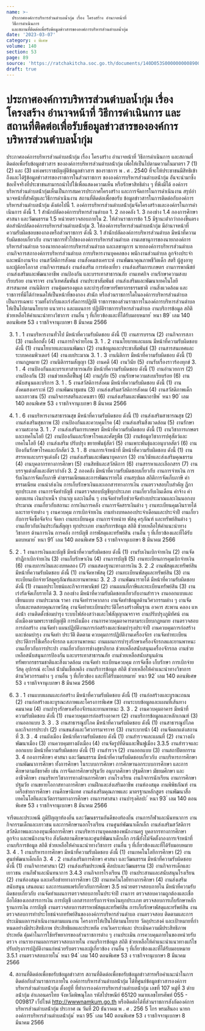 ```yaml
---
name: >-
  ประกาศองค์การบริหารส่วนตำบลน้ำกุ่ม เรื่อง โครงสร้าง อํานาจหน้าที่
  วิธีการดําเนินการ
  และสถานที่ติดต่อเพื่อรับข้อมูลข่าวสารขององค์การบริหารส่วนตำบลน้ำกุ่ม
date: '2023-03-07'
category: ง พิเศษ
volume: 140
section: 53
page: 89
source: 'https://ratchakitcha.soc.go.th/documents/140D053S0000000008900.pdf'
draft: true
---
```


# ประกาศองค์การบริหารส่วนตำบลน้ำกุ่ม เรื่อง โครงสร้าง อํานาจหน้าที่ วิธีการดําเนินการ และสถานที่ติดต่อเพื่อรับข้อมูลข่าวสารขององค์การบริหารส่วนตำบลน้ำกุ่ม

ประกาศองค์การบริหารส่วนตําบลน้ํากุ่ม เรื่อง โครงสร้าง อํานาจหน้าที่ วิธีการดําเนินการ และสถานที่ติดต่อเพื่อรับข้อมูลข่าวสาร ขององค์การบริหารส่วนตําบลน้ํากุ่ม เพื่อให้เป็นไปตามความในมาตรา 7 (1) (2) และ (3) แห่งพระราชบัญญัติข้อมูลข่าวสาร ของราชการ พ . ศ . 2540 ที่จะให้ประชาชนมีสิทธิเข้าถึงและได้รู้ข้อมูลข่าวสารของราชการในส่วนราชการ ขององค์การบริหารส่วนตําบลน้ํากุ่ม อันจะนํามาซึ่งข้อเท็จจริงที่ประชาชนสามารถนําไปใช้เพื่อแสดงความเห็น หรือรักษาสิทธิต่าง ๆ ที่พึงมีได้ องค์การบริหารส่วนตําบลน้ํากุ่มเห็นเป็นการสมควรประกาศโครงสร้าง และการจัดการในการดําเนินงาน สรุปอํานาจหน้าที่สําคัญและวิธีการดําเนินงาน สถานที่ติดต่อเพื่อขอรับ ข้อมูลข่าวสารในการติดต่อกับองค์การบริหารส่วนตําบลน้ํากุ่ม ดังต่อไปนี้ 1. องค์การบริหารส่วนตําบลน้ํากุ่มจัดโครงสร้างและองค์กรในการดําเนินการ ดังนี้ 1. 1 สํานักปลัดองค์การบริหารส่วนตําบล 1. 2 กองคลัง 1. 3 กองช่าง 1.4 กองการศึกษา ศาสนา และวัฒนธรรม 1.5 หน่วยตรวจสอบภายใน 2. ให้ส่วนราชการข้อ 1.5 มีฐานะต่ํากว่ากองขึ้นตรงต่อสํานักปลัดองค์การบริหารส่วนตําบลน้ํากุ่ม 3. ให้องค์การบริหารส่วนตําบลน้ํากุ่ม มีอํานาจหน้าที่ความรับผิดชอบของกองหรือส่วนราชการ ดังนี้ 3. 1 สํานักปลัดองค์การบริหารส่วนตําบล มีหน้าที่ความรับผิดชอบเกี่ยวกับ งานราชการทั่วไปขององค์การบริหารส่วนตําบล งานเลขานุการของนายกองค์การบริหารส่วนตําบล รองนายกองค์การบริหารส่วนตําบล และเลขานุการ นายกองค์การบริหารส่วนตําบล งานกิจการสภาองค์การบริหารส่วนตําบล การบริหารงานบุคคลของ พนักงานส่วนตําบล ลูกจ้างประจํา และพนักงานจ้าง งานสวัสดิการสังคม งานสังคมสงเคราะห์ งานพัฒนาคุณภาพชีวิตเด็ก สตรี ผู้สูงอายุ และผู้ด้อยโอกาส งานกิจการขนส่ง งานส่งเสริม การท่องเที่ยว งานส่งเสริมการเกษตร งานการพาณิชย์ งานส่งเสริมและพัฒนาอาชีพ งานป้องกัน และบรรเทาสาธารณภัย งานเทศกิจ งานรักษาความสงบเรียบร้อย งานจราจร งานวิเทศสัมพันธ์ งานประชาสัมพันธ์ งานส่งเสริมและพัฒนาเทคโนโลยีสารสนเทศ งานนิติการ งานคุ้มครองดูแล และบํารุงรักษาทรัพยากรธรรมชาติ งานสิ่งแวดล้อม และราชการที่มิได้กําหนดให้เป็นหน้าที่ของกอง สํานัก หรือส่วนราชการใดในองค์การบริหารส่วนตําบลเป็นการเฉพาะ รวมทั้งกํากับและเร่งรัดการปฏิบัติ ราชการของส่วนราชการในองค์การบริหารส่วนตําบลให้เป็นไปตามนโยบาย แนวทาง และแผนการ ปฏิบัติราชการบริหารส่วนตําบล งานบริการข้อมูล สถิติ ช่วยเหลือให้คําแนะนําทางวิชาการ งานอื่น ๆ ที่เกี่ยวข้องและที่ได้รับมอบหมาย ้ หนา 89 ่ เลม 140 ตอนพิเศษ 53 ง ราชกิจจานุเบกษา 8 มีนาคม 2566

3. 1 . 1 งานบริหารงานทั่วไป มีหน้าที่ความรับผิดชอบ ดังนี้ (1) งานสารบรรณ (2) งานกิจการสภา (3) งานเลือกตั้ง (4) งานภารกิจถ่ายโอน 3. 1 . 2 งานนโยบายและแผน มีหน้าที่ความรับผิดชอบ ดังนี้ (1) งานนโยบายและแผนพัฒนา (2) งานข้อมูลและประชาสัมพันธ์ (3) งานสารสนเทศและระบบคอมพิวเตอร์ (4) งานงบประมาณ 3. 1 . 3 งานนิติการ มีหน้าที่ความรับผิดชอบ ดังนี้ (1) งานกฎหมาย (2) งานนิติกรรมสัญญา (3) งานคดี (4) งานวินัย (5) งานรับเรื่องราวร้องทุกข์ 3. 1 . 4 งานป้องกันและบรรเทาสาธารณภัย มีหน้าที่ความรับผิดชอบ ดังนี้ (1) งานอํานวยการ (2) งานป้องกัน (3) งานช่วยเหลือฟื้นฟู (4) งานกู้ภัย (5) งานรักษาความสงบเรียบร้อย (6) งานสนับสนุนและบริการ 3. 1 . 5 งานสวัสดิการสังคม มีหน้าที่ความรับผิดชอบ ดังนี้ (1) งานสังคมสงเคราะห์ (2) งานพัฒนาชุมชน (3) งานส่งเสริมสวัสดิการสังคม (4) งานสวัสดิภาพเด็กและเยาวชน (5) งานกิจการสตรีและคนชรา (6) งานส่งเสริมและพัฒนาอาชีพ ้ หนา 90 ่ เลม 140 ตอนพิเศษ 53 ง ราชกิจจานุเบกษา 8 มีนาคม 2566

3. 1 . 6 งานบริหารงานสาธารณสุข มีหน้าที่ความรับผิดชอบ ดังนี้ (1) งานส่งเสริมสาธารณสุข (2) งานส่งเสริมสุขภาพ (3) งานป้องกันและควบคุมโรค (4) งานส่งเสริมสิ่งแวดล้อม (5) งานรักษาความสะอาด 3. 1 . 7 งานส่งเสริมการเกษตร มีหน้าที่ความรับผิดชอบ ดังนี้ (1) งานวิชาการเกษตรและเทคโนโลยี (2) งานป้องกันและรักษาโรคและศัตรูพืช (3) งานข้อมูลวิชาการปศุสัตว์และเทคโนโลยี (4) งานส่งเสริม ปรับปรุง ขยายพันธุ์สัตว์ (5) งานเพาะพันธุ์และอนุบาลสัตว์ (6) งานป้องกันรักษาโรคและกักสัตว์ 3. 1 . 8 งานการเจ้าหน้าที่ มีหน้าที่ความรับผิดชอบ ดังนี้ (1) งานสรรหาและบรรจุแต่งตั้ง (2) งานส่งเสริมและพัฒนาบุคลากร (3) งานวินัยและส่งเสริมคุณธรรม (4) งานบุคลากรทางการศึกษา (5) งานสิทธิและสวัสดิการ (6) งานสรรหาและเลือกสรร (7) งานบรรจุแต่งตั้งและอัตรากําลัง 3. 2 กองคลัง มีหน้าที่ความรับผิดชอบเกี่ยวกับ งานการจ่ายเงิน การรับเงินการจัดเก็บภาษี ค่าธรรมเนียมและการพัฒนารายได้ งานสรุปผล สถิติการจัดเก็บภาษี ค่าธรรมเนียม งานนําส่งเงิน การเก็บรักษาเงินและเอกสารทางการเงิน งานตรวจสอบใบสําคัญ ฎีกาทุกประเภท งานการจัดทําบัญชี งานตรวจสอบบัญชีทุกประเภท งานเกี่ยวกับเงินเดือน ค่าจ้าง ค่าตอบแทน เงินบําเหน็จ บํานาญ และเงินอื่น ๆ งานจัดทําหรือช่วยจัดทํางบประมาณและเงินนอกงบประมาณ งานเกี่ยวกับสถานะ การเงินการคลัง งานการจัดสรรเงินต่าง ๆ งานทะเบียนคุมเงินรายได้และรายจ่ายต่าง ๆ งานควบคุม การเบิกจ่ายเงิน งานทํางบทดลองประจําเดือนและประจําปี งานเกี่ยวกับการจัดซื้อจัดจ้าง จัดหา งานทะเบียนคุม งานการจําหน่าย พัสดุ ครุภัณฑ์ และทรัพย์สินต่าง ๆ งานเกี่ยวกับเงินประกันสัญญา ทุกประเภท งานบริการข้อมูล สถิติ ช่วยเหลือให้คําแนะนําทางวิชาการ ด้านการเงิน การคลัง การบัญชี การพัสดุและทรัพย์สิน งานอื่น ๆ ที่เกี่ยวข้องและที่ได้รับมอบหมาย ้ หนา 91 ่ เลม 140 ตอนพิเศษ 53 ง ราชกิจจานุเบกษา 8 มีนาคม 2566

3. 2 . 1 งานการเงินและบัญชี มีหน้าที่ความรับผิดชอบ ดังนี้ (1) งานรับเงินเบิกจ่ายเงิน (2) งานจัดทําฎีกาเบิกจ่ายเงิน (3) งานเก็บรักษาเงิน (4) งานการบัญชี (5) งานทะเบียนการคุมเบิกจ่ายเงิน (6) งานงบการเงินและงบทดลอง (7) งานแสดงฐานะทางการเงิน 3. 2 .2 งานพัสดุและทรัพย์สิน มีหน้าที่ความรับผิดชอบ ดังนี้ (1) งานจัดหาพัสดุ (2) งานทะเบียนพัสดุและทรัพย์สิน (3) งานทะเบียนเบิกจ่ายวัสดุครุภัณฑ์และยานพาหนะ 3. 2 .3 งานพัฒนารายได้ มีหน้าที่ความรับผิดชอบ ดังนี้ (1) งานผลประโยชน์และกิจการพาณิชย์ (2) งานแผนที่ภาษีและทะเบียนทรัพย์สิน (3) งานเร่งรัดจัดเก็บรายได้ 3. 3 กองช่าง มีหน้าที่ความรับผิดชอบเกี่ยวกับงานสํารวจ งานออกแบบและเขียนแบบ งานประมาณ ราคา งานจัดทําราคากลาง งานจัดทําข้อมูลด้านวิศวกรรมต่าง ๆ งานจัดเก็บและทดสอบคุณภาพวัสดุ งานจัดทําทะเบียนประวัติโครงสร้างพื้นฐาน อาคาร สะพาน คลอง แหล่งน้ํา งานติดตั้งซ่อมบํารุง ระบบไฟส่องสว่างและไฟสัญญาณจราจร งานปรับปรุงภูมิทัศน์ งานผังเมืองตามพระราชบัญญัติ การผังเมือง งานการควบคุมอาคารตามระเบียบกฎหมาย งานตรวจสอบการก่อสร้าง งานจัดทํา แผนปฏิบัติงานการก่อสร้างและซ่อมบํารุงประจําปี งานควบคุมการก่อสร้างและซ่อมบํารุง งานจัดทํา ประวัติ ติดตาม ควบคุมการปฏิบัติงานเครื่องจักร งานจัดทําทะเบียนประวัติการใช้เครื่องจักรกล และยานพาหนะ งานแผนการบํารุงรักษาเครื่องจักรกลและยานพาหนะ งานเกี่ยวกับการประปา งานเกี่ยวกับการช่างสุขาภิบาล ช่วยเหลือสนับสนุนเครื่องจักรกล งานช่วยเหลือสนับสนุนการป้องกัน และบรรเทาสาธารณภัย งานช่วยเหลือสนับสนุนด้านทรัพยากรธรรมชาติและสิ่งแวดล้อม งานจัดทํา ทะเบียนควบคุม การจัดซื้อ เก็บรักษา การเบิกจ่ายวัสดุ อุปกรณ์ อะไหล่ น้ํามันเชื้อเพลิง งานบริการข้อมูล สถิติ ช่วยเหลือให้คําแนะนําทางวิขาการด้านวิศวกรรมต่าง ๆ งานอื่น ๆ ที่เกี่ยวข้อง และที่ได้รับมอบหมาย ้ หนา 92 ่ เลม 140 ตอนพิเศษ 53 ง ราชกิจจานุเบกษา 8 มีนาคม 2566

3. 3 . 1 งานแบบแผนและก่อสร้าง มีหน้าที่ความรับผิดชอบ ดังนี้ (1) งานก่อสร้างและบูรณะถนน (2) งานก่อสร้างและบูรณะสภาพและโครงการพิเศษ (3) งานระบบข้อมูลและแผนที่เส้นทางคมนาคม (4) งานบํารุงรักษาเครื่องจักรและยานพาหนะ 3. 3 . 2 งานควบคุมอาคาร มีหน้าที่ความรับผิดชอบ ดังนี้ (1) งานควบคุมการก่อสร้างอาคาร (2) งานบริการข้อมูลและหลักเกณฑ์ (3) งานออกแบบ 3. 3 . 3 งานสาธารณูปโภค มีหน้าที่ความรับผิดชอบ ดังนี้ (1) งานสาธารณูปโภคและกิจการประปา (2) งานขนส่งและวิศวกรรมจราจร (3) งานระบายน้ํา (4) งานจัดตกแต่งสถานที่ 3. 3 . 4 งานผังเมือง มีหน้าที่ความรับผิดชอบ ดังนี้ (1) งานสํารวจและแผนที่ (2) งานวางผังพัฒนาเมือง (3) งานควบคุมทางผังเมือง (4) งานจัดรูปที่ดินและฟื้นฟูเมือง 3.3.5 งานสํารวจและออกแบบ มีหน้าที่ความรับผิดชอบ ดังนี้ (1) งานสํารวจ (2) งานออกแบบ (3) งานสถาปัตยกรรม 3. 4 กองการศึกษา ศาสนา และวัฒนธรรม มีหน้าที่ความรับผิดชอบเกี่ยวกับ งานบริหารการศึกษา งานพัฒนาการศึกษา ทั้งการศึกษา ในระบบการศึกษา การศึกษานอกระบบการศึกษา และการศึกษาตามอัธยาศัย เช่น การจัดการศึกษาปฐมวัย อนุบาลศึกษา ปฐมศึกษา มัธยมศึกษา และอาชีวศึกษา งานบริหารวิชาการทางด้านการศึกษา งานโรงเรียน งานกิจการนักเรียน งานการศึกษาปฐมวัย งานขยายโอกาสทางการศึกษา งานฝึกและส่งเสริมอาชีพ งานห้องสมุด งานพิพิธภัณฑ์ งานเครือข่ายการศึกษา งานศึกษานิเทศ งานส่งเสริมคุณภาพและ มาตรฐานหลักสูตร งานพัฒนาสื่อเทคโนโลยีและนวัตกรรมทางการศึกษา งานการศาสนา งานบํารุงศิลปะ ้ หนา 93 ่ เลม 140 ตอนพิเศษ 53 ง ราชกิจจานุเบกษา 8 มีนาคม 2566

จารีตและประเพณี ภูมิปัญญาท้องถิ่น และวัฒนธรรมอันดีของท้องถิ่น งานการกีฬาและนันทนาการ งานกิจกรรมเด็กและเยาวชน และการศึกษานอกโรงเรียน งานศูนย์พัฒนาเด็กเล็ก งานส่งเสริมสวัสดิการ สวัสดิภาพและกองทุนเพื่อการศึกษา งานบริหารงานบุคคลของพนักงานครู บุคลากรทางการศึกษา ลูกจ้าง และพนักงานจ้าง สังกัดสถานศึกษาและศูนย์พัฒนาเด็กเล็ก กรณียังไม่จัดตั้งกองการเจ้าหน้าที่ งานบริการข้อมูล สถิติ ช่วยเหลือให้คําแนะนําทางวิชาการ งานอื่น ๆ ที่เกี่ยวข้องและที่ได้รับมอบหมาย 3. 4 . 1 งานบริหารการศึกษา มีหน้าที่ความรับผิดชอบ ดังนี้ (1) งานเทคโนโลยีการศึกษา (2) งานศูนย์พัฒนาเด็กเล็ก 3. 4 . 2 งานส่งเสริมการศึกษา ศาสนา และวัฒนธรรม มีหน้าที่ความรับผิดชอบ ดังนี้ (1) งานกิจการศาสนา (2) งานส่งเสริมประเพณี ศิลปะและวัฒนธรรม (3) งานกิจการเด็กและเยาวชน งานกีฬาและนันทนาการ 3.4.3 งานกิจการโรงเรียน (1) งานประสานและสนับสนุนโรงเรียน (2) งานห้องสมุด และเครือข่ายทางการศึกษา (3) งานเทคโนโลยีทางการศึกษา (4) งานส่งเสริม สนับสนุน เสนอแนะ และการเผยแพร่เกี่ยวกับการศึกษา 3.5 หน่วยตรวจสอบภายใน มีหน้าที่ความรับผิดชอบเกี่ยวกับ งานจัดทําแผนการตรวจสอบภายในประจําปี งานการ ตรวจสอบความถูกต้องและเชื่อถือได้ของเอกสารการเงิน การบัญชี เอกสารการรับการจ่ายเงินทุกประเภท ตรวจสอบการเก็บรักษาหลักฐานการเงิน การบัญชี งานตรวจสอบการสรรหาพัสดุและทรัพย์สิน การเก็บรักษาพัสดุและทรัพย์สิน งานตรวจสอบการทําประโยชน์จากทรัพย์สินขององค์การบริหารส่วนตําบล งานตรวจสอบ ติดตามและการประเมินผลการดําเนินงานตามแผนงาน โครงการให้เป็นไปตามนโยบาย วัตถุประสงค์ และเป้าหมายที่กําหนดอย่างมีประสิทธิภาพ ประสิทธิผลและประหยัด งานวิเคราะห์และ ประเมินความมีประสิทธิภาพ ประหยัด คุ้มค่าในการใช้ทรัพยากรของส่วนราชการต่าง ๆ งานประเมิน การควบคุมภายในของหน่วยรับตรวจ งานรายงานผลการตรวจสอบภายใน งานบริการข้อมูล สถิติ ช่วยเหลือให้คําแนะนําแนวทางแก้ไข ปรับปรุงการปฏิบัติงานแก่หน่วยรับตรวจและผู้เกี่ยวข้อง งานอื่น ๆ ที่เกี่ยวข้องและที่ได้รับมอบหมาย 3.5.1 งานตรวจสอบภายใน ้ หนา 94 ่ เลม 140 ตอนพิเศษ 53 ง ราชกิจจานุเบกษา 8 มีนาคม 2566

4. สถานที่ติดต่อเพื่อขอรับข้อมูลข่าวสาร สถานที่ติดต่อเพื่อขอรับข้อมูลข่าวสารหรือคําแนะนําในการติดต่อกับส่วนราชการภายใน องค์การบริหารส่วนตําบลน้ํากุ่ม ได้ที่ศูนย์ข้อมูลข่าวสารองค์การบริหารส่วนตําบลน้ํากุ่ม ตั้งอยู่ที่ ที่ทําการองค์การบริหารส่วนตําบลน้ํากุ่ม เลขที่ 107 หมู่ที่ 3 ตําบลน้ํากุ่ม อําเภอนครไทย จังหวัดพิษณุโลก รหัสไปรษณีย์ 65120 หมายเลขโทรศัพท์ 055 - 009817 เว็ปไซต์ http://wwwnamkum.go.th หรือติดต่อได้ที่ส่วนราชการสังกัดองค์การบริหารส่วนตําบลน้ํากุ่ม ประกาศ ณ วันที่ 20 ธันวาคม พ . ศ . 256 5 ไกร พรมสีนอง นายกองค์การบริหารส่วนตําบลน้ํากุ่ม ้ หนา 95 ่ เลม 140 ตอนพิเศษ 53 ง ราชกิจจานุเบกษา 8 มีนาคม 2566
